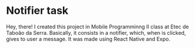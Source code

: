 # Notifier task
Hey, there! I created this project in Mobile Programminng II class at Etec de Taboão da Serra. Basically, it consists in a notifier, which, when is clicked, gives to user a message. It was made using React Native and Expo. 
